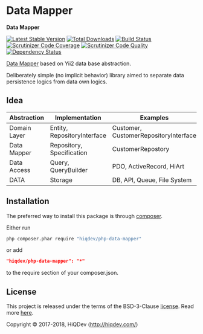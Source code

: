 # Data Mapper

**Data Mapper**

[![Latest Stable Version](https://poser.pugx.org/hiqdev/php-data-mapper/v/stable)](https://packagist.org/packages/hiqdev/php-data-mapper)
[![Total Downloads](https://poser.pugx.org/hiqdev/php-data-mapper/downloads)](https://packagist.org/packages/hiqdev/php-data-mapper)
[![Build Status](https://img.shields.io/travis/hiqdev/php-data-mapper.svg)](https://travis-ci.org/hiqdev/php-data-mapper)
[![Scrutinizer Code Coverage](https://img.shields.io/scrutinizer/coverage/g/hiqdev/php-data-mapper.svg)](https://scrutinizer-ci.com/g/hiqdev/php-data-mapper/)
[![Scrutinizer Code Quality](https://img.shields.io/scrutinizer/g/hiqdev/php-data-mapper.svg)](https://scrutinizer-ci.com/g/hiqdev/php-data-mapper/)
[![Dependency Status](https://www.versioneye.com/php/hiqdev:php-data-mapper/dev-master/badge.svg)](https://www.versioneye.com/php/hiqdev:php-data-mapper/dev-master)

[Data Mapper] based on Yii2 data base abstraction.

Deliberately simple (no implicit behavior) library aimed to separate data persistence logics from data own logics.

## Idea

 Abstraction | Implementation              | Examples
-------------|-----------------------------|--------------------------------------
Domain Layer | Entity, RepositoryInterface | Customer, CustomerRepositoryInterface
Data Mapper  | Repository, Specification   | CustomerRepostory
Data Access  | Query, QueryBuilder         | PDO, ActiveRecord, HiArt
DATA         | Storage                     | DB, API, Queue, File System

[Data Mapper]: https://en.wikipedia.org/wiki/Data_mapper_pattern

## Installation

The preferred way to install this package is through [composer](http://getcomposer.org/download/).

Either run

```sh
php composer.phar require "hiqdev/php-data-mapper"
```

or add

```json
"hiqdev/php-data-mapper": "*"
```

to the require section of your composer.json.

## License

This project is released under the terms of the BSD-3-Clause [license](LICENSE).
Read more [here](http://choosealicense.com/licenses/bsd-3-clause).

Copyright © 2017-2018, HiQDev (http://hiqdev.com/)
